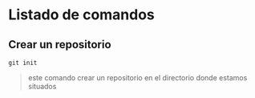 # Listado de comandos

## Crear un repositorio
    git init
> este comando crear un repositorio en el directorio donde estamos situados


